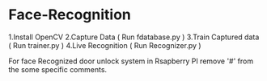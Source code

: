 # Face-Recognition

1.Install OpenCV
2.Capture Data ( Run fdatabase.py )
3.Train Captured data ( Run trainer.py )
4.Live Recognition ( Run Recognizer.py )

For face Recognized door unlock system in Rsapberry PI remove '#' from the some specific comments.
